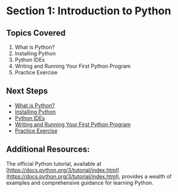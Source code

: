 # Section 1: Introduction to Python

## Topics Covered
1. What is Python?
2. Installing Python
3. Python IDEs
4. Writing and Running Your First Python Program
5. Practice Exercise

## Next Steps
- [What is Python?](installation.md)
- [Installing Python](installation.md)
- [Python IDEs](ides.md)
- [Writing and Running Your First Python Program](hello_world/hello.py)
- [Practice Exercise](exercises/exercise_1.md)

## Additional Resources:
The official Python tutorial, available at [https://docs.python.org/3/tutorial/index.html](https://docs.python.org/3/tutorial/index.html), provides a wealth of examples and comprehensive guidance for learning Python.
